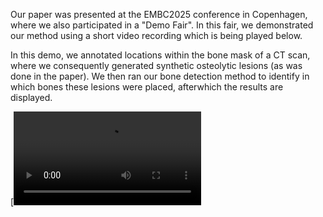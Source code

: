 Our paper was presented at the EMBC2025 conference in Copenhagen, where we also participated in a "Demo Fair". In this fair, we demonstrated our method using a short video recording which is being played below. 

In this demo, we annotated locations within the bone mask of a CT scan, where we consequently generated synthetic osteolytic lesions (as was done in the paper). We then ran our bone detection method to identify in which bones these lesions were placed, afterwhich the results are displayed.

[![Watch the video](https://github.com/MartijnPeterVanLeeuwen/BoneDetection/blob/main/demo/demo_embc25.mp4)


